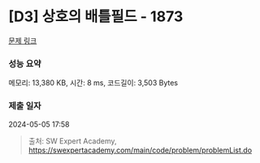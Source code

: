 # [D3] 상호의 배틀필드 - 1873 

[문제 링크](https://swexpertacademy.com/main/code/problem/problemDetail.do?contestProbId=AV5LyE7KD2ADFAXc) 

### 성능 요약

메모리: 13,380 KB, 시간: 8 ms, 코드길이: 3,503 Bytes

### 제출 일자

2024-05-05 17:58



> 출처: SW Expert Academy, https://swexpertacademy.com/main/code/problem/problemList.do